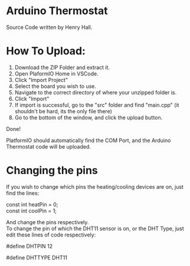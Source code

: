 # Arduino Thermostat

Source Code written by Henry Hall.

# How To Upload:

1. Download the ZIP Folder and extract it.
2. Open PlaformIO Home in VSCode.
3. Click "Import Project"
4. Select the board you wish to use.
5. Navigate to the correct directory of where your unzipped folder is.
6. Click "Import"
7. If import is successful, go to the "src" folder and find "main.cpp" (it shouldn't be hard, its the only file there)
8. Go to the bottom of the window, and click the upload button.

Done!

PlatformIO should automatically find the COM Port, and the Arduino Thermostat code will be uploaded.

# Changing the pins

If you wish to change which pins the heating/cooling devices are on, just find the lines:

const int heatPin = 0;  
const int coolPin = 1;

And change the pins respectively.  
To change the pin of which the DHT11 sensor is on, or the DHT Type, just edit these lines of code respectively:

#define DHTPIN 12

#define DHTTYPE DHT11
